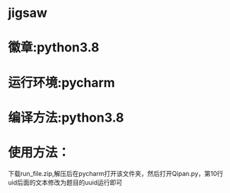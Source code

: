 # jigsaw
<h1>徽章:python3.8</h1>
<h1>运行环境:pycharm</h1>
<h1>编译方法:python3.8</h1>
<h1>使用方法：</h1>

下载run_file.zip,解压后在pycharm打开该文件夹，然后打开Qipan.py，第10行uid后面的文本修改为题目的uuid运行即可
